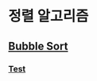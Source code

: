 # 정렬 알고리즘

## [Bubble Sort](src/main/java/sorting/BubbleSort.java)

### [Test](src/test/java/sorting/BubbleSortTest.java)


